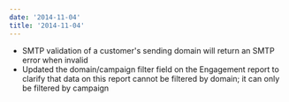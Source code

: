 ```yaml
---
date: '2014-11-04'
title: '2014-11-04'
---
```


* SMTP validation of a customer's sending domain will return an SMTP error when invalid
* Updated the domain/campaign filter field on the Engagement report to clarify that data on this report cannot be filtered by domain; it can only be filtered by campaign
